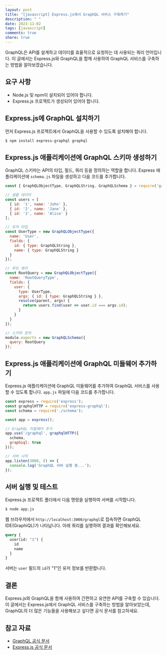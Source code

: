 ```yaml
---
layout: post
title: "[javascript] Express.js에서 GraphQL 서비스 구축하기"
description: " "
date: 2023-11-02
tags: [javascript]
comments: true
share: true
---
```


GraphQL은 API를 설계하고 데이터를 효율적으로 요청하는 데 사용되는 쿼리 언어입니다. 이 글에서는 Express.js와 GraphQL을 함께 사용하여 GraphQL 서비스를 구축하는 방법을 알아보겠습니다.

## 요구 사항

- Node.js 및 npm이 설치되어 있어야 합니다.
- Express.js 프로젝트가 생성되어 있어야 합니다.

## Express.js에 GraphQL 설치하기

먼저 Express.js 프로젝트에서 GraphQL을 사용할 수 있도록 설치해야 합니다. 

```bash
$ npm install express-graphql graphql
```

## Express.js 애플리케이션에 GraphQL 스키마 생성하기

GraphQL 스키마는 API의 타입, 필드, 쿼리 등을 정의하는 역할을 합니다. Express 애플리케이션에 `schema.js` 파일을 생성하고 다음 코드를 추가합니다.

```javascript
const { GraphQLObjectType, GraphQLString, GraphQLSchema } = require('graphql');

// 샘플 데이터
const users = [
  { id: '1', name: 'John' },
  { id: '2', name: 'Jane' },
  { id: '3', name: 'Alice' }
];

// 유저 타입
const UserType = new GraphQLObjectType({
  name: 'User',
  fields: {
    id: { type: GraphQLString },
    name: { type: GraphQLString }
  }
});

// 루트 쿼리
const RootQuery = new GraphQLObjectType({
  name: 'RootQueryType',
  fields: {
    user: {
      type: UserType,
      args: { id: { type: GraphQLString } },
      resolve(parent, args) {
        return users.find(user => user.id === args.id);
      }
    }
  }
});

// 스키마 정의
module.exports = new GraphQLSchema({
  query: RootQuery
});
```

## Express.js 애플리케이션에 GraphQL 미들웨어 추가하기

Express.js 애플리케이션에 GraphQL 미들웨어를 추가하여 GraphQL 서비스를 사용할 수 있도록 합니다. `app.js` 파일에 다음 코드를 추가합니다.

```javascript
const express = require('express');
const graphqlHTTP = require('express-graphql');
const schema = require('./schema');

const app = express();

// GraphQL 미들웨어 추가
app.use('/graphql', graphqlHTTP({
  schema,
  graphiql: true
}));

// 서버 시작
app.listen(3000, () => {
  console.log('GraphQL 서버 실행 중...');
});
```

## 서버 실행 및 테스트

Express.js 프로젝트 폴더에서 다음 명령을 실행하여 서버를 시작합니다.

```bash
$ node app.js
```

웹 브라우저에서 `http://localhost:3000/graphql`로 접속하면 GraphQL IDE(GraphiQL)가 나타납니다. 아래 쿼리를 실행하여 결과를 확인해보세요.

```graphql
query {
  user(id: "1") {
    id
    name
  }
}
```

서버는 `user` 필드의 `id`가 "1"인 유저 정보를 반환합니다.

## 결론

Express.js와 GraphQL을 함께 사용하여 간편하고 유연한 API를 구축할 수 있습니다. 이 글에서는 Express.js에서 GraphQL 서비스를 구축하는 방법을 알아보았는데, GraphQL의 더 많은 기능들을 사용해보고 싶다면 공식 문서를 참고하세요.

## 참고 자료

- [GraphQL 공식 문서](https://graphql.org/)
- [Express.js 공식 문서](https://expressjs.com/)